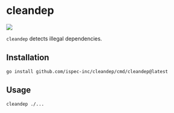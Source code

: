 # cleandep

[![](https://pkg.go.dev/badge/github.com/ispec-inc/cleandep.svg)](https://pkg.go.dev/github.com/ispec-inc/cleandep/cmd/cleandep)

`cleandep` detects illegal dependencies.


## Installation

```shell
go install github.com/ispec-inc/cleandep/cmd/cleandep@latest
```

## Usage

```shell
cleandep ./...
```

